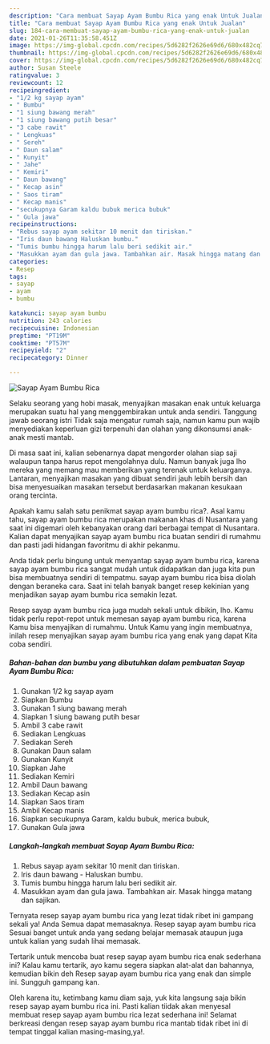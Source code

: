 ```yaml
---
description: "Cara membuat Sayap Ayam Bumbu Rica yang enak Untuk Jualan"
title: "Cara membuat Sayap Ayam Bumbu Rica yang enak Untuk Jualan"
slug: 184-cara-membuat-sayap-ayam-bumbu-rica-yang-enak-untuk-jualan
date: 2021-01-26T11:35:58.451Z
image: https://img-global.cpcdn.com/recipes/5d6282f2626e69d6/680x482cq70/sayap-ayam-bumbu-rica-foto-resep-utama.jpg
thumbnail: https://img-global.cpcdn.com/recipes/5d6282f2626e69d6/680x482cq70/sayap-ayam-bumbu-rica-foto-resep-utama.jpg
cover: https://img-global.cpcdn.com/recipes/5d6282f2626e69d6/680x482cq70/sayap-ayam-bumbu-rica-foto-resep-utama.jpg
author: Susan Steele
ratingvalue: 3
reviewcount: 12
recipeingredient:
- "1/2 kg sayap ayam"
- " Bumbu"
- "1 siung bawang merah"
- "1 siung bawang putih besar"
- "3 cabe rawit"
- " Lengkuas"
- " Sereh"
- " Daun salam"
- " Kunyit"
- " Jahe"
- " Kemiri"
- " Daun bawang"
- " Kecap asin"
- " Saos tiram"
- " Kecap manis"
- "secukupnya Garam kaldu bubuk merica bubuk"
- " Gula jawa"
recipeinstructions:
- "Rebus sayap ayam sekitar 10 menit dan tiriskan."
- "Iris daun bawang Haluskan bumbu."
- "Tumis bumbu hingga harum lalu beri sedikit air."
- "Masukkan ayam dan gula jawa. Tambahkan air. Masak hingga matang dan sajikan."
categories:
- Resep
tags:
- sayap
- ayam
- bumbu

katakunci: sayap ayam bumbu 
nutrition: 243 calories
recipecuisine: Indonesian
preptime: "PT19M"
cooktime: "PT57M"
recipeyield: "2"
recipecategory: Dinner

---
```



![Sayap Ayam Bumbu Rica](https://img-global.cpcdn.com/recipes/5d6282f2626e69d6/680x482cq70/sayap-ayam-bumbu-rica-foto-resep-utama.jpg)

Selaku seorang yang hobi masak, menyajikan masakan enak untuk keluarga merupakan suatu hal yang menggembirakan untuk anda sendiri. Tanggung jawab seorang istri Tidak saja mengatur rumah saja, namun kamu pun wajib menyediakan keperluan gizi terpenuhi dan olahan yang dikonsumsi anak-anak mesti mantab.

Di masa  saat ini, kalian sebenarnya dapat mengorder olahan siap saji walaupun tanpa harus repot mengolahnya dulu. Namun banyak juga lho mereka yang memang mau memberikan yang terenak untuk keluarganya. Lantaran, menyajikan masakan yang dibuat sendiri jauh lebih bersih dan bisa menyesuaikan masakan tersebut berdasarkan makanan kesukaan orang tercinta. 



Apakah kamu salah satu penikmat sayap ayam bumbu rica?. Asal kamu tahu, sayap ayam bumbu rica merupakan makanan khas di Nusantara yang saat ini digemari oleh kebanyakan orang dari berbagai tempat di Nusantara. Kalian dapat menyajikan sayap ayam bumbu rica buatan sendiri di rumahmu dan pasti jadi hidangan favoritmu di akhir pekanmu.

Anda tidak perlu bingung untuk menyantap sayap ayam bumbu rica, karena sayap ayam bumbu rica sangat mudah untuk didapatkan dan juga kita pun bisa membuatnya sendiri di tempatmu. sayap ayam bumbu rica bisa diolah dengan beraneka cara. Saat ini telah banyak banget resep kekinian yang menjadikan sayap ayam bumbu rica semakin lezat.

Resep sayap ayam bumbu rica juga mudah sekali untuk dibikin, lho. Kamu tidak perlu repot-repot untuk memesan sayap ayam bumbu rica, karena Kamu bisa menyajikan di rumahmu. Untuk Kamu yang ingin membuatnya, inilah resep menyajikan sayap ayam bumbu rica yang enak yang dapat Kita coba sendiri.

<!--inarticleads1-->

##### Bahan-bahan dan bumbu yang dibutuhkan dalam pembuatan Sayap Ayam Bumbu Rica:

1. Gunakan 1/2 kg sayap ayam
1. Siapkan  Bumbu
1. Gunakan 1 siung bawang merah
1. Siapkan 1 siung bawang putih besar
1. Ambil 3 cabe rawit
1. Sediakan  Lengkuas
1. Sediakan  Sereh
1. Gunakan  Daun salam
1. Gunakan  Kunyit
1. Siapkan  Jahe
1. Sediakan  Kemiri
1. Ambil  Daun bawang
1. Sediakan  Kecap asin
1. Siapkan  Saos tiram
1. Ambil  Kecap manis
1. Siapkan secukupnya Garam, kaldu bubuk, merica bubuk,
1. Gunakan  Gula jawa




<!--inarticleads2-->

##### Langkah-langkah membuat Sayap Ayam Bumbu Rica:

1. Rebus sayap ayam sekitar 10 menit dan tiriskan.
1. Iris daun bawang - Haluskan bumbu.
1. Tumis bumbu hingga harum lalu beri sedikit air.
1. Masukkan ayam dan gula jawa. Tambahkan air. Masak hingga matang dan sajikan.




Ternyata resep sayap ayam bumbu rica yang lezat tidak ribet ini gampang sekali ya! Anda Semua dapat memasaknya. Resep sayap ayam bumbu rica Sesuai banget untuk anda yang sedang belajar memasak ataupun juga untuk kalian yang sudah lihai memasak.

Tertarik untuk mencoba buat resep sayap ayam bumbu rica enak sederhana ini? Kalau kamu tertarik, ayo kamu segera siapkan alat-alat dan bahannya, kemudian bikin deh Resep sayap ayam bumbu rica yang enak dan simple ini. Sungguh gampang kan. 

Oleh karena itu, ketimbang kamu diam saja, yuk kita langsung saja bikin resep sayap ayam bumbu rica ini. Pasti kalian tiidak akan menyesal membuat resep sayap ayam bumbu rica lezat sederhana ini! Selamat berkreasi dengan resep sayap ayam bumbu rica mantab tidak ribet ini di tempat tinggal kalian masing-masing,ya!.

